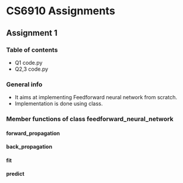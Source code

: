 # CS6910 Assignments
## Assignment 1

### Table of contents
* Q1 code.py
* Q2,3 code.py

### General info
* It aims at implementing Feedforward neural network from scratch.
* Implementation is done using class.

### Member functions of class feedforward_neural_network
#### forward_propagation
#### back_propagation
#### fit
#### predict
